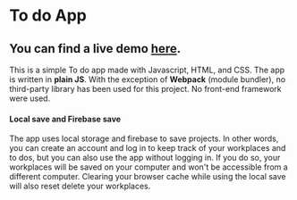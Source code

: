 # To do App 

## You can find a live demo [here].
This is a simple To do app made with Javascript, HTML, and CSS. The app is written in **plain JS**. With the exception of **Webpack** (module bundler), no third-party library has been used for this project. No front-end framework were used.

#### Local save and Firebase save
The app uses local storage and firebase to save projects. In other words, you can create an account and log in to keep track of your workplaces and to dos, but you can also use the app without logging in. If you do so, your workplaces will be saved on your computer and won't be accessible from a different computer. Clearing your browser cache while using the local save will also reset delete your workplaces.


[here]:https://etnms.github.io/to-do-app/
